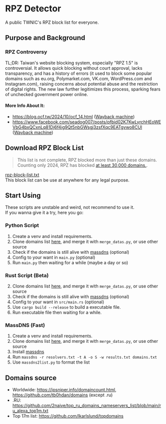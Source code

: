 # RPZ Detector
A public TWNIC's RPZ block list for everyone.  
## Purpose and Background
### RPZ Controversy
TL;DR: Taiwan's website blocking system, especially "RPZ 1.5" is controversial. It allows quick blocking without court approval, lacks transparency, and has a history of errors (it used to block some popular domains such as eu.org, Polymarket.com, VK.com, WordPress.com and Instagram.com), raising concerns about potential abuse and the restriction of digital rights. The new law further legitimizes this process, sparking fears of unchecked government power online.
#### More Info About It:
- <https://blog.ocf.tw/2024/10/ocf_14.html> ([Wayback machine](https://web.archive.org/web/2/https://blog.ocf.tw/2024/10/ocf_14.html))
- <https://www.facebook.com/seadog007/posts/pfbid02K7KwLyrchHEoWEVbG4bxQCxnLq81Dj6f4ig9Qt5nbGWsgj3zsfXqc9EATgvwo8CUl> ([Wayback machine](https://web.archive.org/web/20230607001325/https://www.facebook.com/seadog007/posts/pfbid02K7KwLyrchHEoWEVbG4bxQCxnLq81Dj6f4ig9Qt5nbGWsgj3zsfXqc9EATgvwo8CUl))
## Download RPZ Block List
> This list is not complete, RPZ blocked more than just these domains. Counting only 2024, RPZ has blocked [at least 30,000 domains.](https://rpz.twnic.tw/e_2.html).  

[rpz-block-list.txt](https://github.com/MagicTeaMC/rpz-detector/blob/main/rpz-block-list.txt)  
This block list can be use at anywhere for any legal purpose.  
## Start Using
These scripts are unstable and weird, not recommend to use it.  
If you wanna give it a try, here you go:
### Python Script
1. Create a venv and install requirements.
2. Clone domains list [here](https://github.com/tb0hdan/domains), and merge it with `merge_datas.py`, or use other source  
3. Check if the domains is still alive with [massdns](https://github.com/blechschmidt/massdns) (optional)
4. Config to your want in `main.py` (optional)
5. Run `main.py` then waiting for a while (maybe a day or so)
### Rust Script (Beta)
2. Clone domains list [here](https://github.com/tb0hdan/domains), and merge it with `merge_datas.py`, or use other source 
3. Check if the domains is still alive with [massdns](https://github.com/blechschmidt/massdns) (optional)
4. Config to your want in `src/main.rs` (optional)
1. Use `cargo build --release` to build a executable file.
5. Run executable file then waiting for a while.
### MassDNS (Fast)
1. Create a venv and install requirements.
2. Clone domains list [here](https://github.com/tb0hdan/domains), and merge it with `merge_datas.py`, or use other source  
3. Install [massdns](https://github.com/blechschmidt/massdns)
4. Run `massdns -r resolvers.txt -t A -o S -w results.txt domains.txt`
4. Use `massdns2list.py` to format the list
## Domains source
- Worldwide: <https://ipsniper.info/domaincount.html>, <https://github.com/tb0hdan/domains> (except .ru)
- .RU: <https://github.com/2naive/top_ru_domains_nameservers_list/blob/main/ru_alexa_top1m.txt>
- Top 17m list: <https://github.com/lkarlslund/topdomains>